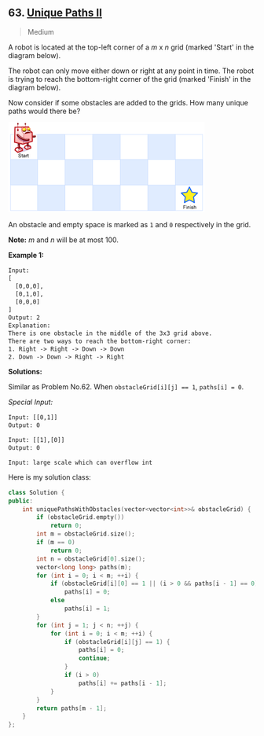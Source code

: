 ## 63. [Unique Paths II](https://leetcode.com/problems/unique-paths-ii/)

> Medium

A robot is located at the top-left corner of a *m* x *n* grid (marked 'Start' in the diagram below).

The robot can only move either down or right at any point in time. The robot is trying to reach the bottom-right corner of the grid (marked 'Finish' in the diagram below).

Now consider if some obstacles are added to the grids. How many unique paths would there be?

![img](./imgs/63.png)

An obstacle and empty space is marked as `1` and `0` respectively in the grid.

**Note:** *m* and *n* will be at most 100.

**Example 1:**

```
Input:
[
  [0,0,0],
  [0,1,0],
  [0,0,0]
]
Output: 2
Explanation:
There is one obstacle in the middle of the 3x3 grid above.
There are two ways to reach the bottom-right corner:
1. Right -> Right -> Down -> Down
2. Down -> Down -> Right -> Right
```



**Solutions:**

Similar as Problem No.62. When `obstacleGrid[i][j] == 1`, `paths[i] = 0`.

*Special Input:*

```
Input: [[0,1]]
Output: 0
```

```
Input: [[1],[0]]
Output: 0
```

```
Input: large scale which can overflow int
```

Here is my solution class:

```c++
class Solution {
public:
	int uniquePathsWithObstacles(vector<vector<int>>& obstacleGrid) {
		if (obstacleGrid.empty())
			return 0;
		int m = obstacleGrid.size();
		if (m == 0)
			return 0;
		int n = obstacleGrid[0].size();
		vector<long long> paths(m);
		for (int i = 0; i < m; ++i) {
			if (obstacleGrid[i][0] == 1 || (i > 0 && paths[i - 1] == 0))
				paths[i] = 0;
			else
				paths[i] = 1;
		}
		for (int j = 1; j < n; ++j) {
			for (int i = 0; i < m; ++i) {
				if (obstacleGrid[i][j] == 1) {
					paths[i] = 0;
					continue;
				}
				if (i > 0)
					paths[i] += paths[i - 1];
			}
		}
		return paths[m - 1];
	}
};
```

